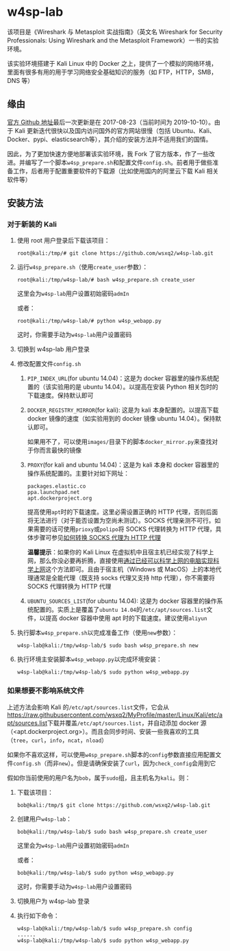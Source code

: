 # w4sp-lab
该项目是《Wireshark 与 Metasploit 实战指南》（英文名 Wireshark for Security Professionals: Using Wireshark and the Metasploit Framework）一书的实验环境。

该实验环境搭建于 Kali Linux 中的 Docker 之上，提供了一个模拟的网络环境，里面有很多有用的用于学习网络安全基础知识的服务（如 FTP，HTTP，SMB，DNS 等）

## 缘由
[官方 Github 地址](https://github.com/w4sp-book/w4sp-lab)最后一次更新是在 2017-08-23（当前时间为 2019-10-10）。由于 Kali 更新迭代很快以及国内访问国外的官方网站很慢（包括 Ubuntu、Kali、Docker、pypi、elasticsearch等），其介绍的安装方法并不适用我们的国情。

因此，为了更加快速方便地部署该实验环境，我 Fork 了官方版本，作了一些改进。并编写了一个脚本`w4sp_prepare.sh`和配置文件`config.sh`。前者用于做些准备工作，后者用于配置重要软件的下载源（比如使用国内的阿里云下载 Kali 相关软件等）

## 安装方法
### 对于新装的 Kali
1. 使用 root 用户登录后下载该项目：
   ```
   root@kali:/tmp/# git clone https://github.com/wsxq2/w4sp-lab.git
   ```

1. 运行`w4sp_prepare.sh`（使用`create_user`参数）：
   ```
   root@kali:/tmp/w4sp-lab/# bash w4sp_prepare.sh create_user
   ```
   这里会为`w4sp-lab`用户设置初始密码`admIn`

   或者：
   ```
   root@kali:/tmp/w4sp-lab/# python w4sp_webapp.py
   ```
   这时，你需要手动为`w4sp-lab`用户设置密码
   
1. 切换到 w4sp-lab 用户登录
1. 修改配置文件`config.sh`
   1. `PIP_INDEX_URL`(for ubuntu 14.04)：这是为 docker 容器里的操作系统配置的（该实验用的是 ubuntu 14.04）。以提高在安装 Python 相关包时的下载速度。保持默认即可
   1. `DOCKER_REGISTRY_MIRROR`(for kali): 这是为 kali 本身配置的。以提高下载 docker 镜像的速度（如实验用到的 docker 镜像 ubuntu 14.04）。保持默认即可。
      
      如果用不了，可以使用`images/`目录下的脚本`docker_mirror.py`来查找对于你而言最快的镜像

   1. `PROXY`(for kali and ubuntu 14.04)：这是为 kali 本身和 docker 容器里的操作系统配置的。主要针对如下网址：
      ```
      packages.elastic.co
      ppa.launchpad.net
      apt.dockerproject.org
      ```
      提高使用`apt`时的下载速度。这里必需设置正确的 HTTP 代理，否则后面将无法进行（对于能否设置为空尚未测试）。SOCKS 代理亲测不可行。如果需要的话可使用`prioxy`或`polipo`将 SOCKS 代理转换为 HTTP 代理，具体步骤可参见[如何转换 SOCKS 代理为 HTTP 代理](https://wsxq2.55555.io/blog/2019/07/07/%E7%A7%91%E5%AD%A6%E4%B8%8A%E7%BD%91/#%E8%BD%AC%E6%8D%A2-socks-%E4%BB%A3%E7%90%86%E4%B8%BA-http-%E4%BB%A3%E7%90%86)

      **温馨提示**：如果你的 Kali Linux 在虚拟机中且宿主机已经实现了科学上网，那么你没必要再折腾，直接使用[通过已经可以科学上网的电脑实现科学上网](https://wsxq2.55555.io/blog/2019/07/07/科学上网#通过已经可以科学上网的电脑实现科学上网)这个方法即可。且由于宿主机（Windows 或 MacOS）上的本地代理通常是全能代理（既支持 socks 代理又支持 http 代理），你不需要将 SOCKS 代理转换为 HTTP 代理
   
   1. `UBUNTU_SOURCES_LIST`(for ubuntu 14.04): 这是为 docker 容器里的操作系统配置的。实质上是覆盖了`ubuntu 14.04`的`/etc/apt/sources.list`文件，以提高 docker 容器中使用 apt 时的下载速度。建议使用`aliyun`

1. 执行脚本`w4sp_prepare.sh`以完成准备工作（使用`new`参数）：
   ```
   w4sp-lab@kali:/tmp/w4sp-lab/$ sudo bash w4sp_prepare.sh new
   ```

1. 执行环境主安装脚本`w4sp_webapp.py`以完成环境安装：
   ```
   w4sp-lab@kali:/tmp/w4sp-lab/$ sudo python w4sp_webapp.py
   ```

### 如果想要不影响系统文件
上述方法会影响 Kali 的`/etc/apt/sources.list`文件，它会从<https://raw.githubusercontent.com/wsxq2/MyProfile/master/Linux/Kali/etc/apt/sources.list>下载并覆盖`/etc/apt/sources.list`，并自动添加 docker 源（<apt.dockerproject.org>）。而且会同步时间、安装一些我喜欢的工具（`tree`，`curl`，`info`，`ncat`，`nload`）

如果你不喜欢这样，可以使用`w4sp_prepare.sh`脚本的`config`参数直接应用配置文件`config.sh`（而非`new`）。但是请确保安装了`curl`，因为`check_config`会用到它

假如你当前使用的用户名为`bob`，属于`sudo`组，且主机名为`kali`。则：
1. 下载该项目：
   ```
   bob@kali:/tmp/$ git clone https://github.com/wsxq2/w4sp-lab.git
   ```
1. 创建用户`w4sp-lab`：
   ```
   bob@kali:/tmp/w4sp-lab/$ sudo bash w4sp_prepare.sh create_user
   ```
   这里会为`w4sp-lab`用户设置初始密码`admIn`

   或者：
   ```
   bob@kali:/tmp/w4sp-lab/$ sudo python w4sp_webapp.py
   ```
   这时，你需要手动为`w4sp-lab`用户设置密码

1. 切换用户为 w4sp-lab 登录
1. 执行如下命令：
   ```
   w4sp-lab@kali:/tmp/w4sp-lab/$ sudo w4sp_prepare.sh config
   ......
   w4sp-lab@kali:/tmp/w4sp-lab/$ sudo python w4sp_webapp.py
   ```


